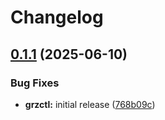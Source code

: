 # Changelog

## [0.1.1](https://github.com/BfArM-MVH/grz-tools/compare/grz-db-v0.1.0...grz-db-v0.1.1) (2025-06-10)


### Bug Fixes

* **grzctl:** initial release ([768b09c](https://github.com/BfArM-MVH/grz-tools/commit/768b09c58593ff119bc0de919fc4c0c389d67a50))
